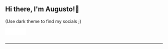 ## Hi there, I'm Augusto!👋
(Use dark theme to find my socials ;)

<a href="www.linkedin.com/in/augustos-silva" target="_blank"><img align="left" alt="Augusto S | LinkedIn" width="22px" src="https://github.com/augustos-santos/src-href/blob/main/linkedin.svg" />
<a href="https://medium.com/@augustos.silva41" target="_blank"><img align="left" alt="Augusto S | Medium" width="22px" src="https://github.com/augustos-santos/src-href/blob/main/medium.svg" />
<a href="https://dev.to/augustos-silva" target="_blank"><img align="left" alt="dev to Augusto S" width="22px" src="https://github.com/augustos-santos/src-href/blob/main/dev-badge.svg" /></a>

<br />
<br />

---
